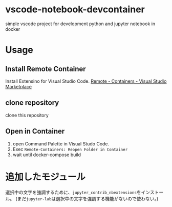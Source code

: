 # vscode-notebook-devcontainer
simple vscode project for development python and jupyter notebook in docker

# Usage

## Install Remote Container

Install Extensino for Visual Studio Code. 
[Remote - Containers - Visual Studio Marketplace](https://marketplace.visualstudio.com/items?itemName=ms-vscode-remote.remote-containers)


## clone repository

clone this repository

## Open in Container

1. open Command Palette in Visual Studo Code.
2. Exec `Remote-Containers: Reopen Folder in Container`
3. wait until docker-compose build

# 追加したモジュール

選択中の文字を強調するために、`jupyter_contrib_nbextensions`をインストール。
(まだ`jupyter-lab`は選択中の文字を強調する機能がないので使わない。)